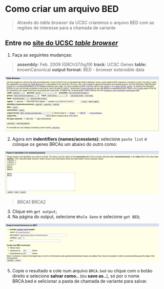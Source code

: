 # Como criar um arquivo BED
>  Através do *table browser* da UCSC criaremos o arquivo BED com as regiões de interesse para a chamada de variante

## Entre no [site do UCSC *table browser*](https://genome.ucsc.edu/cgi-bin/hgTables)

1. Faça as seguintes mudanças:

> **assembly:** Feb. 2009 (GRCh37/hg19)
> **track:** UCSC Genes
> **table:** knownCanonical
> **output format:** BED - browser extensible data

![table-browser-ucsc](img/01_table-browser-ucsc.png)

2. Agora em **indentifiers (names/acessions):** selecione `paste list` e coloque os genes BRCAs um abaixo do outro como:

![paste-genes](img/02_paste-genes.png)

> BRCA1
> BRCA2

3. Clique em `get output`;
4. Na página do output, selecione `Whole Gene` e selecione `get BED`;

![output-bed](img/03_output-bed.png)

5. Copie o resultado e cole num arquivo `BRCA.bed` ou clique com o botão direito e selecione **salvar como..** (ou **save as..**), só por o nome BRCA.bed e selicionar a pasta de chamada de variante para salvar.
